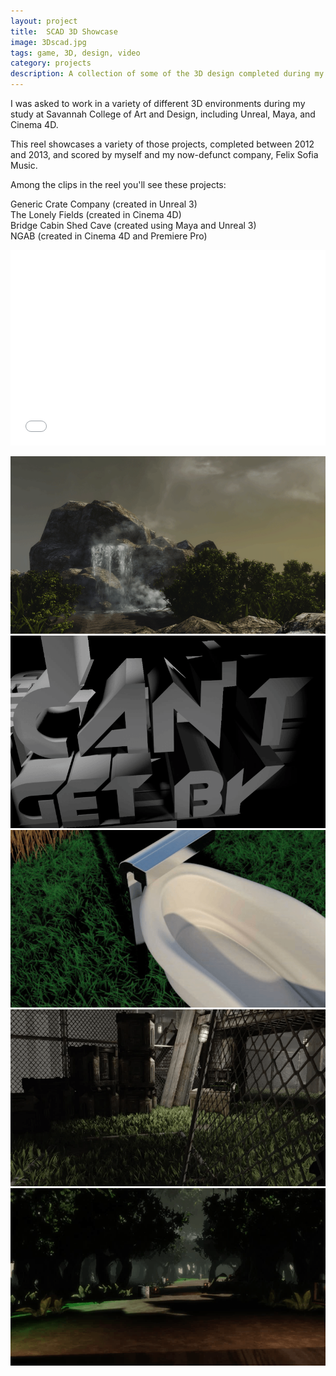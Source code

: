 ```yaml
---
layout: project
title:  SCAD 3D Showcase
image: 3Dscad.jpg
tags: game, 3D, design, video
category: projects
description: A collection of some of the 3D design completed during my Master's study at Savannah College of Art and Design.
---
```


I was asked to work in a variety of different 3D environments during my study at Savannah College of Art and Design, including Unreal, Maya, and Cinema 4D.

This reel showcases a variety of those projects, completed between 2012 and 2013, and scored by myself and my now-defunct company, Felix Sofia Music.

Among the clips in the reel you'll see these projects:

Generic Crate Company (created in Unreal 3)  
The Lonely Fields (created in Cinema 4D)  
Bridge Cabin Shed Cave (created using Maya and Unreal 3)  
NGAB (created in Cinema 4D and Premiere Pro)  

<iframe src="//player.vimeo.com/video/116226637?color=2ba6cb&title=0&byline=0&portrait=0" width="100%" height="313" frameborder="0" webkitallowfullscreen mozallowfullscreen allowfullscreen></iframe>

![3D Showcase 01](/img/3D_image01.png)
![3D Showcase 02](/img/3D_image02.png)
![3D Showcase 03](/img/3D_image03.png)
![3D Showcase 04](/img/3D_image04.png)
![3D Showcase 05](/img/3D_image05.png)
